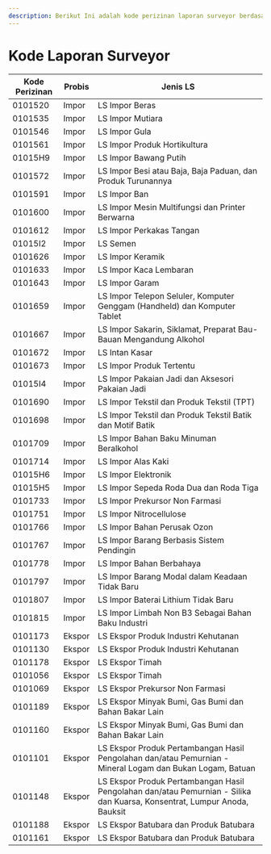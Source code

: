 ```yaml
---
description: Berikut Ini adalah kode perizinan laporan surveyor berdasarkan SSm Perizinan
---
```


# Kode Laporan Surveyor
| Kode Perizinan | Probis | Jenis LS                                                                                                                 |
| -------------- | ------ | ------------------------------------------------------------------------------------------------------------------------ |
| 0101520        | Impor  | LS Impor Beras                                                                                                           |
| 0101535        | Impor  | LS Impor Mutiara                                                                                                         |
| 0101546        | Impor  | LS Impor Gula                                                                                                            |
| 0101561        | Impor  | LS Impor Produk Hortikultura                                                                                             |
| 01015H9        | Impor  | LS Impor Bawang Putih                                                                                                    |
| 0101572        | Impor  | LS Impor Besi atau Baja, Baja Paduan, dan Produk Turunannya                                                              |
| 0101591        | Impor  | LS Impor Ban                                                                                                             |
| 0101600        | Impor  | LS Impor Mesin Multifungsi dan Printer Berwarna                                                                          |
| 0101612        | Impor  | LS Impor Perkakas Tangan                                                                                                 |
| 01015I2        | Impor  | LS Semen                                                                                                                 |
| 0101626        | Impor  | LS Impor Keramik                                                                                                         |
| 0101633        | Impor  | LS Impor Kaca Lembaran                                                                                                   |
| 0101643        | Impor  | LS Impor Garam                                                                                                           |
| 0101659        | Impor  | LS Impor Telepon Seluler, Komputer Genggam (Handheld) dan Komputer Tablet                                                |
| 0101667        | Impor  | LS Impor Sakarin, Siklamat, Preparat Bau-Bauan Mengandung Alkohol                                                        |
| 0101672        | Impor  | LS Intan Kasar                                                                                                           |
| 0101673        | Impor  | LS Impor Produk Tertentu                                                                                                 |
| 01015I4        | Impor  | LS Impor Pakaian Jadi dan Aksesori Pakaian Jadi                                                                          |
| 0101690        | Impor  | LS Impor Tekstil dan Produk Tekstil (TPT)                                                                                |
| 0101698        | Impor  | LS Impor Tekstil dan Produk Tekstil Batik dan Motif Batik                                                                |
| 0101709        | Impor  | LS Impor Bahan Baku Minuman Beralkohol                                                                                   |
| 0101714        | Impor  | LS Impor Alas Kaki                                                                                                       |
| 01015H6        | Impor  | LS Impor Elektronik                                                                                                      |
| 01015H5        | Impor  | LS Impor Sepeda Roda Dua dan Roda Tiga                                                                                   |
| 0101733        | Impor  | LS Impor Prekursor Non Farmasi                                                                                           |
| 0101751        | Impor  | LS Impor Nitrocellulose                                                                                                  |
| 0101766        | Impor  | LS Impor Bahan Perusak Ozon                                                                                              |
| 0101767        | Impor  | LS Impor Barang Berbasis Sistem Pendingin                                                                                |
| 0101778        | Impor  | LS Impor Bahan Berbahaya                                                                                                 |
| 0101797        | Impor  | LS Impor Barang Modal dalam Keadaan Tidak Baru                                                                           |
| 0101807        | Impor  | LS Impor Baterai Lithium Tidak Baru                                                                                      |
| 0101815        | Impor  | LS Impor Limbah Non B3 Sebagai Bahan Baku Industri                                                                       |
| 0101173        | Ekspor | LS Ekspor Produk Industri Kehutanan                                                                                      |
| 0101130        | Ekspor | LS Ekspor Produk Industri Kehutanan                                                                                      |
| 0101178        | Ekspor | LS Ekspor Timah                                                                                                          |
| 0101056        | Ekspor | LS Ekspor Timah                                                                                                          |
| 0101069        | Ekspor | LS Ekspor Prekursor Non Farmasi                                                                                          |
| 0101189        | Ekspor | LS Ekspor Minyak Bumi, Gas Bumi dan Bahan Bakar Lain                                                                     |
| 0101160        | Ekspor | LS Ekspor Minyak Bumi, Gas Bumi dan Bahan Bakar Lain                                                                     |
| 0101101        | Ekspor | LS Ekspor Produk Pertambangan Hasil Pengolahan dan/atau Pemurnian - Mineral Logam dan Bukan Logam, Batuan                |
| 0101148        | Ekspor | LS Ekspor Produk Pertambangan Hasil Pengolahan dan/atau Pemurnian - Silika dan Kuarsa, Konsentrat, Lumpur Anoda, Bauksit |
| 0101188        | Ekspor | LS Ekspor Batubara dan Produk Batubara                                                                                   |
| 0101161        | Ekspor | LS Ekspor Batubara dan Produk Batubara                                                                                   |
